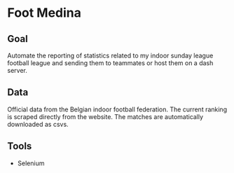 # Foot Medina
## Goal
Automate the reporting of statistics related to my indoor sunday league football league and sending them to teammates or host them on a dash server.
## Data
Official data from the Belgian indoor football federation. 
The current ranking is scraped directly from the website. The matches are automatically downloaded as csvs.
## Tools
- Selenium